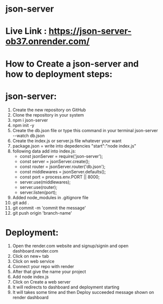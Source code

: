 # json-server

# Live Link : https://json-server-ob37.onrender.com/

# How to Create a json-server and how to deployment steps:

# json-server: 

1. Create the new repository on GitHub
2. Clone the repository in your system
3. npm i json-server
4. npm init -y
5. Create the db.json file or type this command in your terminal json-server --watch db.json
6. Create the index.js or server.js file whatever your want
7. package.json = write into depedencies "start":"node index.js"
8. following data add into index.js: 
    - const jsonServer = require('json-server');
    - const server = jsonServer.create();
    - const router = jsonServer.router('db.json');
    - const middlewares = jsonServer.defaults();
    - const port = process.env.PORT || 8000; 
    - server.use(middlewares);
    - server.use(router);
    - server.listen(port);
9. Added node_modules in .gitignore file
10. git add . 
11. git commit -m 'commit the message'
12. git push origin 'branch-name'

# Deployment:

1. Open the render.com website and signup/signin and open dashboard.render.com
2. Click on new+ tab
3. Click on web service
4. Connect your repo with render
5. After that give the name your project 
6. Add node index.js
7. Click on Create a web server
8. It will redirects to dashboard and deployment starting
9. It will takes some time and then Deploy succeeded message shown on render dashboard
